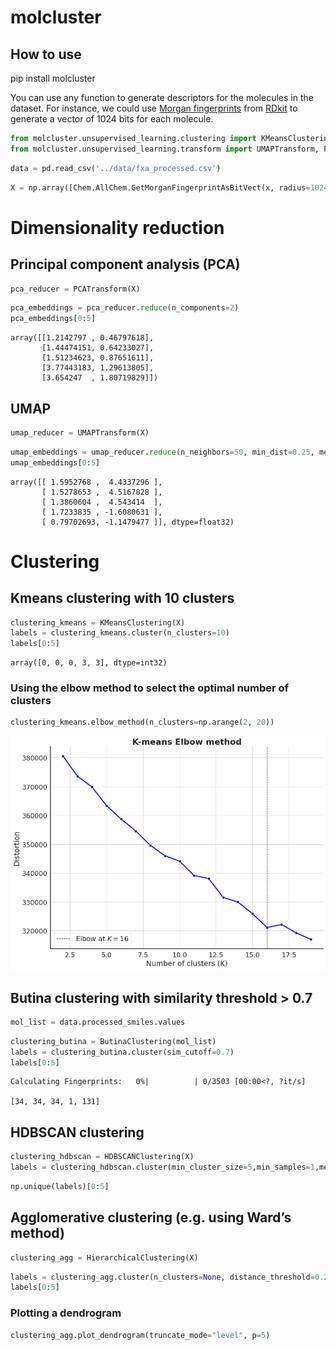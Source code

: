 molcluster
================

<!-- WARNING: THIS FILE WAS AUTOGENERATED! DO NOT EDIT! -->

## How to use

pip install molcluster

You can use any function to generate descriptors for the molecules in
the dataset. For instance, we could use [Morgan
fingerprints](https://pubs.acs.org/doi/10.1021/ci100050t) from
[RDkit](https://www.rdkit.org/docs/GettingStartedInPython.html) to
generate a vector of 1024 bits for each molecule.

``` python
from molcluster.unsupervised_learning.clustering import KMeansClustering, HDBSCANClustering, ButinaClustering, HierarchicalClustering
from molcluster.unsupervised_learning.transform import UMAPTransform, PCATransform
```

``` python
data = pd.read_csv('../data/fxa_processed.csv')
```

``` python
X = np.array([Chem.AllChem.GetMorganFingerprintAsBitVect(x, radius=1024) for x in list(map(Chem.MolFromSmiles, data.processed_smiles.values))])
```

# Dimensionality reduction

## Principal component analysis (PCA)

``` python
pca_reducer = PCATransform(X)
```

``` python
pca_embeddings = pca_reducer.reduce(n_components=2)
pca_embeddings[0:5]
```

    array([[1.2142797 , 0.46797618],
           [1.44474151, 0.64233027],
           [1.51234623, 0.87651611],
           [3.77443183, 1.29613805],
           [3.654247  , 1.80719829]])

## UMAP

``` python
umap_reducer = UMAPTransform(X)
```

``` python
umap_embeddings = umap_reducer.reduce(n_neighbors=50, min_dist=0.25, metric='euclidean')
umap_embeddings[0:5]
```

    array([[ 1.5952768 ,  4.4337296 ],
           [ 1.5278653 ,  4.5167828 ],
           [ 1.3860604 ,  4.543414  ],
           [ 1.7233835 , -1.6080631 ],
           [ 0.79702693, -1.1479477 ]], dtype=float32)

# Clustering

## Kmeans clustering with 10 clusters

``` python
clustering_kmeans = KMeansClustering(X)
labels = clustering_kmeans.cluster(n_clusters=10)
labels[0:5]
```

    array([0, 0, 0, 3, 3], dtype=int32)

### Using the elbow method to select the optimal number of clusters

``` python
clustering_kmeans.elbow_method(n_clusters=np.arange(2, 20))
```

![](index_files/figure-gfm/cell-10-output-1.png)

## Butina clustering with similarity threshold \> 0.7

``` python
mol_list = data.processed_smiles.values
```

``` python
clustering_butina = ButinaClustering(mol_list)
labels = clustering_butina.cluster(sim_cutoff=0.7)
labels[0:5]
```

    Calculating Fingerprints:   0%|          | 0/3503 [00:00<?, ?it/s]

    [34, 34, 34, 1, 131]

## HDBSCAN clustering

``` python
clustering_hdbscan = HDBSCANClustering(X)
labels = clustering_hdbscan.cluster(min_cluster_size=5,min_samples=1,metric='euclidean')
```

``` python
np.unique(labels)[0:5]
```

## Agglomerative clustering (e.g. using Ward’s method)

``` python
clustering_agg = HierarchicalClustering(X)
```

``` python
labels = clustering_agg.cluster(n_clusters=None, distance_threshold=0.25, linkage='ward')
labels[0:5]
```

### Plotting a dendrogram

``` python
clustering_agg.plot_dendrogram(truncate_mode="level", p=5)
```
